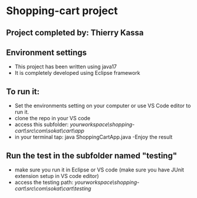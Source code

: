 # Shopping-cart project 

## Project completed by: Thierry Kassa 
## Environment settings
- This project has been written using java17
- It is completely developed using Eclipse framework
## To run it:
- Set the environments setting on your computer or use VS Code editor to run it.
- clone the repo in your VS code
- access this subfolder: *yourworkspace\shopping-cart\src\com\sokat\cart\app*
- in your terminal tap: java ShoppingCartApp.java
-Enjoy the result

## Run the test in the subfolder named "testing"
- make sure you run it in Eclipse or VS code (make sure you have JUnit extension setup in VS code editor)
- access the testing path: *yourworkspace\shopping-cart\src\com\sokat\cart\testing*